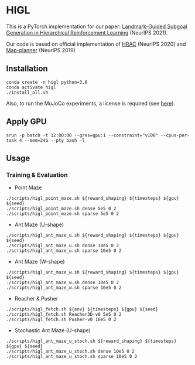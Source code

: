 # HIGL
This is a PyTorch implementation for our paper: [Landmark-Guided Subgoal Generation in Hierarchical Reinforcement Learning](https://arxiv.org/abs/2110.13625) (NeurIPS 2021).

Our code is based on official implementation of [HRAC](https://github.com/trzhang0116/HRAC) (NeurIPS 2020) and
[Map-planner](https://github.com/FangchenLiu/map_planner) (NeurIPS 2019)
## Installation
```
conda create -n higl python=3.6
conda activate higl
./install_all.sh
```

Also, to run the MuJoCo experiments, a license is required (see [here](https://www.roboti.us/license.html)).


## Apply GPU
```
srun -p batch -t 12:00:00 --gres=gpu:1 --constraint="v100" --cpus-per-task 4 --mem=24G --pty bash -l
```

## Usage
### Training & Evaluation
- Point Maze
```
./scripts/higl_point_maze.sh ${reward_shaping} ${timesteps} ${gpu} ${seed}
./scripts/higl_point_maze.sh dense 5e5 0 2
./scripts/higl_point_maze.sh sparse 5e5 0 2
```

- Ant Maze (U-shape)
```
./scripts/higl_ant_maze_u.sh ${reward_shaping} ${timesteps} ${gpu} ${seed}
./scripts/higl_ant_maze_u.sh dense 10e5 0 2
./scripts/higl_ant_maze_u.sh sparse 10e5 0 2
```

- Ant Maze (W-shape)
```
./scripts/higl_ant_maze_w.sh ${reward_shaping} ${timesteps} ${gpu} ${seed}
./scripts/higl_ant_maze_w.sh dense 10e5 0 2
./scripts/higl_ant_maze_w.sh sparse 10e5 0 2
```

- Reacher & Pusher
```
./scripts/higl_fetch.sh ${env} ${timesteps} ${gpu} ${seed}
./scripts/higl_fetch.sh Reacher3D-v0 5e5 0 2
./scripts/higl_fetch.sh Pusher-v0 10e5 0 2
```

- Stochastic Ant Maze (U-shape)
```
./scripts/higl_ant_maze_u_stoch.sh ${reward_shaping} ${timesteps} ${gpu} ${seed}
./scripts/higl_ant_maze_u_stoch.sh dense 10e5 0 2
./scripts/higl_ant_maze_u_stoch.sh sparse 10e5 0 2
```

